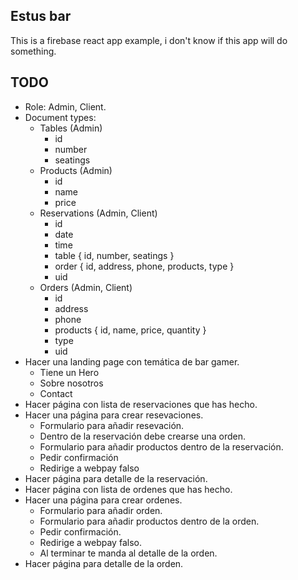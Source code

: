 ## Estus bar

This is a firebase react app example, i don't know if this app will do something.

## TODO

- Role: Admin, Client.
- Document types:
  - Tables (Admin)
    - id
    - number
    - seatings
  - Products (Admin)
    - id
    - name
    - price
  - Reservations (Admin, Client)
    - id
    - date
    - time
    - table { id, number, seatings }
    - order { id, address, phone, products, type }
    - uid
  - Orders (Admin, Client)
    - id
    - address
    - phone
    - products { id, name, price, quantity }
    - type
    - uid
- Hacer una landing page con temática de bar gamer.
    - Tiene un Hero
    - Sobre nosotros
    - Contact
- Hacer página con lista de reservaciones que has hecho.
- Hacer una página para crear resevaciones.
    - Formulario para añadir resevación.
    - Dentro de la reservación debe crearse una orden.
    - Formulario para añadir productos dentro de la reservación.
    - Pedir confirmación
    - Redirige a webpay falso
- Hacer página para detalle de la reservación.
- Hacer página con lista de ordenes que has hecho.
- Hacer una página para crear ordenes.
    - Formulario para añadir orden.
    - Formulario para añadir productos dentro de la orden.
    - Pedir confirmación.
    - Redirige a webpay falso.
    - Al terminar te manda al detalle de la orden.
- Hacer página para detalle de la orden.
